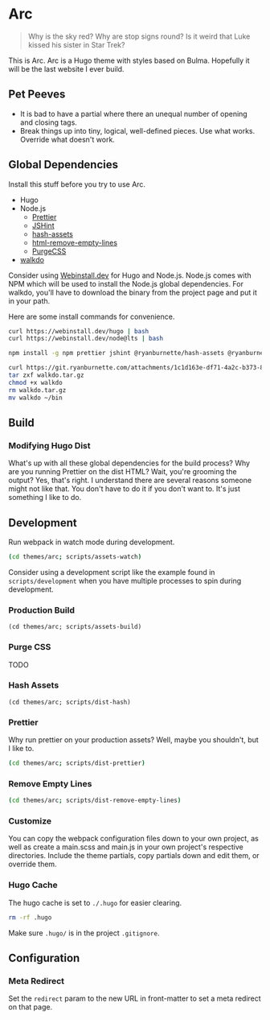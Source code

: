# Arc

> Why is the sky red? Why are stop signs round? Is it weird that Luke kissed his
> sister in Star Trek?

This is Arc. Arc is a Hugo theme with styles based on Bulma. Hopefully it will
be the last website I ever build.

## Pet Peeves

- It is bad to have a partial where there an unequal number of opening and
  closing tags.
- Break things up into tiny, logical, well-defined pieces. Use what works.
  Override what doesn't work.

## Global Dependencies

Install this stuff before you try to use Arc.

- Hugo
- Node.js
  - [Prettier](https://prettier.io/)
  - [JSHint](https://github.com/jshint/jshint)
  - [hash-assets](https://git.ryanburnette.com/ryanburnette/hash-assets)
  - [html-remove-empty-lines](https://git.ryanburnette.com/ryanburnette/html-remove-empty-lines)
  - [PurgeCSS](https://purgecss.com/)
- [walkdo](https://git.ryanburnette.com/ryanburnette/walkdo)

Consider using [Webinstall.dev](https://webinstall.dev) for Hugo and Node.js.
Node.js comes with NPM which will be used to install the Node.js global
dependencies. For walkdo, you'll have to download the binary from the project
page and put it in your path.

Here are some install commands for convenience.

```bash
curl https://webinstall.dev/hugo | bash
curl https://webinstall.dev/node@lts | bash
```

```bash
npm install -g npm prettier jshint @ryanburnette/hash-assets @ryanburnette/html-remove-empty-lines
```

```bash
curl https://git.ryanburnette.com/attachments/1c1d163e-df71-4a2c-b373-86ec8dbcef61 --output walkdo.tar.gz
tar zxf walkdo.tar.gz
chmod +x walkdo
rm walkdo.tar.gz
mv walkdo ~/bin
```

## Build

### Modifying Hugo Dist

What's up with all these global dependencies for the build process? Why are you
running Prettier on the dist HTML? Wait, you're grooming the output? Yes, that's
right. I understand there are several reasons someone might not like that. You
don't have to do it if you don't want to. It's just something I like to do.

## Development

Run webpack in watch mode during development.

```bash
(cd themes/arc; scripts/assets-watch)
```

Consider using a development script like the example found in
`scripts/development` when you have multiple processes to spin during
development.

### Production Build

```
(cd themes/arc; scripts/assets-build)
```

### Purge CSS

TODO

### Hash Assets

```
(cd themes/arc; scripts/dist-hash)
```

### Prettier

Why run prettier on your production assets? Well, maybe you shouldn't, but I
like to.

```bash
(cd themes/arc; scripts/dist-prettier)
```

### Remove Empty Lines

```bash
(cd themes/arc; scripts/dist-remove-empty-lines)
```

### Customize

You can copy the webpack configuration files down to your own project, as well
as create a main.scss and main.js in your own project's respective directories.
Include the theme partials, copy partials down and edit them, or override them.

### Hugo Cache

The hugo cache is set to `./.hugo` for easier clearing.

```bash
rm -rf .hugo
```

Make sure `.hugo/` is in the project `.gitignore`.

## Configuration

### Meta Redirect

Set the `redirect` param to the new URL in front-matter to set a meta redirect
on that page.
